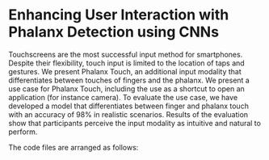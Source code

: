 # Enhancing User Interaction with Phalanx Detection using CNNs

Touchscreens are the most successful input method for smartphones. Despite their flexibility, touch input is limited to the location of taps and gestures. We present Phalanx Touch, an additional input modality that differentiates between touches of fingers and the phalanx. We present a use case for Phalanx Touch, including the use as a shortcut to open an application (for instance camera). To evaluate the use case, we have developed a model that differentiates between finger and phalanx touch with an accuracy of 98% in realistic scenarios. Results of the evaluation show that participants perceive the input modality as intuitive and natural to perform.

The code files are arranged as follows:
